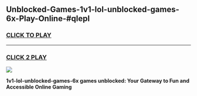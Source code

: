 
## Unblocked-Games-1v1-lol-unblocked-games-6x-Play-Online-#qlepl
<h3>
<a href="https://premium.freeplayer.one?title=1v1-lol-unblocked-games-6x&ref=24F">CLICK TO PLAY</a></h3>
<hr>

<h3>
<a href="https://premium.freeplayer.one?title=1v1-lol-unblocked-games-6x&ref=24F">CLICK 2 PLAY</a>
  
</h3>

<a href="https://premium.freeplayer.one?title=1v1-lol-unblocked-games-6x&ref=24F/"><img src="https://clearcache.store/games.png"></a>


**1v1-lol-unblocked-games-6x games unblocked: Your Gateway to Fun and Accessible Online Gaming**
